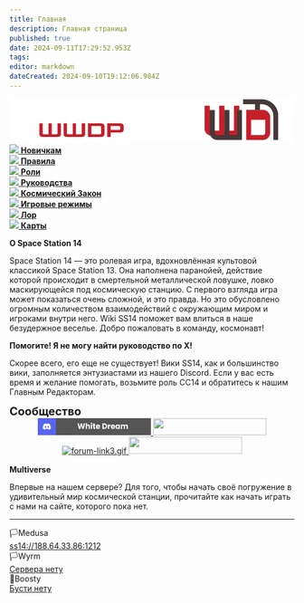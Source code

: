 ```yaml
---
title: Главная
description: Главная страница
published: true
date: 2024-09-11T17:29:52.953Z
tags: 
editor: markdown
dateCreated: 2024-09-10T19:12:06.984Z
---
```


<div class="">
        <div class="flex page-col-content xs12 lg9 xl10 order-xs1">
          <div class="contents">
            <div>
              <center>
                <img src="/main_page_icons/wwdpwikilogo228.png" class="try-cock">
              </center>
              <div class="maincontainer">
                <div class="buttoncontainer">
                  <div>
                    <a href="/beginnersguide" class="icon-link is-internal-link is-valid-page">
                      <img src="https://wiki.ss14.su/main_page_icons/forbeginners_icon.png">
                      <b>Новичкам</b>
                    </a>
                  </div>
                  <div>
                    <a href="/rules" class="icon-link is-internal-link is-valid-page">
                      <img src="https://wiki.ss14.su/main_page_icons/rule_icon.png">
                      <b>Правила</b>
                    </a>
                  </div>
                  <div>
                    <a href="/roles" class="icon-link is-internal-link is-valid-page">
                      <img src="https://wiki.ss14.su/main_page_icons/roles_icon.png">
                      <b>Роли</b>
                    </a>
                  </div>
                  <div>
                    <a href="/guides" class="icon-link is-internal-link is-valid-page">
                      <img src="https://wiki.ss14.su/main_page_icons/guides_icon.png">
                      <b>Руководства</b>
                    </a>
                  </div>
                  <div>
                    <a href="/spacelaw" class="icon-link is-internal-link is-valid-page">
                      <img src="https://wiki.ss14.su/main_page_icons/space_law_icon.png">
                      <b>Космический Закон</b>
                    </a>
                  </div>
                  <div>
                    <a href="/gamemodes" class="icon-link is-internal-link is-valid-page">
                      <img src="https://wiki.ss14.su/main_page_icons/gamemodes_icon.png">
                      <b>Игровые режимы</b>
                    </a>
                  </div>
                  <div>
                    <a href="/backstory" class="icon-link is-internal-link is-valid-page">
                      <img src="https://wiki.ss14.su/main_page_icons/nt_icon.png">
                      <b>Лор</b>
                    </a>
                  </div>
                  <div>
                    <a href="/maps" class="icon-link is-external-link">
                      <img src="https://wiki.ss14.su/main_page_icons/maps_icon.png">
                      <b>Карты</b>
                    </a>
                  </div>
                </div>
                <div class="communitycontainer">
                  <div class="communitydesc">
                    <p>
                      <strong>О Space Station 14</strong>
                    </p>
                    <p>Space Station 14 — это ролевая игра, вдохновлённая культовой классикой Space Station 13. Она наполнена паранойей, действие которой происходит в смертельной металлической ловушке, ловко маскирующейся под космическую станцию. С первого взгляда игра может показаться очень сложной, и это правда. Но это обусловлено огромным количеством взаимодействий с окружающим миром и игроками внутри него. Wiki SS14 поможет вам влиться в наше безудержное веселье. Добро пожаловать в команду, космонавт!</p>
                  </div>
                  <div class="communitydesc">
                    <p>
                      <strong>Помогите! Я не могу найти руководство по X!</strong>
                    </p>
                    <p>Скорее всего, его еще не существует! Вики SS14, как и большинство вики, заполняется энтузиастами из нашего Discord. Если у вас есть время и желание помогать, возьмите роль СС14 и обратитесь к нашим Главным Редакторам.</p>
                  </div>
                  <div class="communitydesc" style="padding-bottom: 2px; width: 100%;">
                    <p style="font-size: 20px; padding: 0px; margin: 0px;">
                      <strong>Сообщество</strong>
                    </p>
                    <center>
                      <div>
                        <a href="https://discord.gg/WR4MNKuDVA" class="community-link is-external-link">
                          <span class="icon">
                            <img src="/main_page_icons/discord_link.png" width="200" height="30" class="try-cock">
                          </span>
                        </a>
                        <a href="https://google.com" class="community-link is-external-link">
                          <span class="icon">
                            <img src="https://wiki.ss14.su/vk_link.png" width="200" height="30" class="try-cock">
                          </span>
                        </a>
                      </div>
                      <div>
                        <a rel="nofollow" href="https://forum.wwdp-ss14.ru/" class="community-link is-external-link">
                          <span class="icon">
                            <img src="https://wiki.ss14.su/forum-link3.gif" alt="forum-link3.gif" width="200" height="30" class="try-cock">
                          </span>
                        </a>
                        <a href="https://spacestationmultiverse.com/" class="community-link is-external-link">
                          <span class="icon">
                            <img src="https://wiki.ss14.su/hub-link2.gif" width="200" height="30"  class="try-cock">
                          </span>
                        </a>
                      </div>
                    </center>
                  </div>
                </div>
              </div>
              <div></div>
              <div class="multiversecont">
                <p>
                  <strong>Multiverse</strong>
                </p>
                <p>Впервые на нашем сервере? Для того, чтобы начать своё погружение в удивительный мир космической станции, прочитайте как начать играть с нами на <a href="https://google.com" class="is-external-link" style="text-decoration: none;">сайте, которого пока нет.</a>
                </p>
              </div>
              <div></div>
              <hr>
              <div class="containerextra">
                <div class="servermenu">
                  <div>🏳️Medusa</div>
                  <div>
                    <a href="ss14://188.64.33.86:1212" class="is-external-link">ss14://188.64.33.86:1212</a>
                  </div>
                </div>
              <div class="containerextra">
                <div class="servermenu">
                  <div>🏳️Wyrm</div>
                  <div>
                    <a href="https://google.com" class="is-external-link">Сервера нету</a>
                  </div>
                </div>
                <div class="servermenu">
                  <div>💎Boosty</div>
                  <div>
                    <a href="https://google.com" class="is-external-link">Бусти нету</a>
                  </div>
                </div>
              </div>